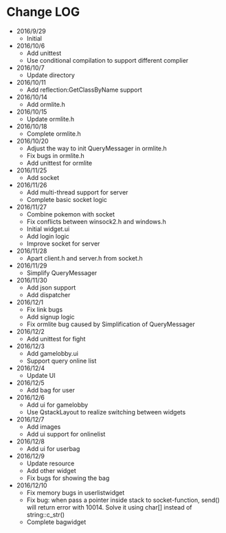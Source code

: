 
# Change LOG

-   2016/9/29
    -   Initial 
-   2016/10/6
    -   Add unittest
    -   Use conditional compilation to support different complier
-   2016/10/7
    -   Update directory
-   2016/10/11
    -   Add reflection:GetClassByName support
-   2016/10/14
    -   Add ormlite.h
-   2016/10/15
    -   Update ormlite.h
-   2016/10/18
    -   Complete ormlite.h
-   2016/10/20
    -   Adjust the way to init QueryMessager in ormlite.h
    -   Fix bugs in ormlite.h
    -   Add unittest for ormlite
-   2016/11/25
    -   Add socket
-   2016/11/26
    -   Add multi-thread support for server
    -   Complete basic socket logic
-   2016/11/27
    -   Combine pokemon with socket
    -   Fix conflicts between winsock2.h and windows.h 
    -   Initial widget.ui
    -   Add login logic
    -   Improve socket for server 
-   2016/11/28
    -   Apart client.h and server.h from socket.h
-   2016/11/29
    -   Simplify QueryMessager
-   2016/11/30
    -   Add json support 
    -   Add dispatcher
-   2016/12/1
    -   Fix link bugs
    -   Add signup logic
    -   Fix ormlite bug caused by Simplification of QueryMessager
-   2016/12/2
    -   Add unittest for fight
-   2016/12/3
    -   Add gamelobby.ui
    -   Support query online list
-   2016/12/4
    -   Update UI
-   2016/12/5
    -   Add bag for user
-   2016/12/6
    -   Add ui for gamelobby
    -   Use QstackLayout to realize switching between widgets
-   2016/12/7
    -   Add images
    -   Add ui support for onlinelist
-   2016/12/8
    -   Add ui for userbag
-   2016/12/9
    -   Update resource
    -   Add other widget
    -   Fix bugs for showing the bag
-   2016/12/10
    -   Fix memory bugs in userlistwidget
    -   Fix bug: when pass a pointer inside stack to socket-function, send() will return error with 10014. Solve it using char[] instead of string::c_str()
    -   Complete bagwidget